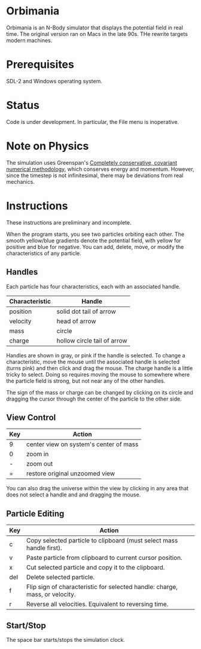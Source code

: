 # Orbimania
Orbimania is an N-Body simulator that displays the potential field in real time.  The original version ran on Macs in the late 90s.  THe rewrite targets modern machines.

# Prerequisites
SDL-2 and Windows operating system.

# Status
Code is under development.  In particular, the File menu is inoperative.

# Note on Physics

The simulation uses Greenspan's [Completely conservative, covariant numerical methodology](http://www.sciencedirect.com/science/article/pii/089812219400236E), which conserves energy and momentum.  However, since the timestep is not infinitesimal, there may be deviations from real mechanics.

# Instructions

These instructions are preliminary and incomplete.

When the program starts, you see two particles orbiting each other.  The smooth yellow/blue gradients denote the potential field, with yellow for positive and blue for negative.  You can add, delete, move, or modify the characteristics of any particle.

## Handles

Each particle has four characteristics, each with an associated handle.

| Characteristic | Handle                      |
| -------------- | --------------------------- |
| position       | solid dot tail of arrow     |
| velocity       | head of arrow               |
| mass           | circle                      |
| charge         | hollow circle tail of arrow |

Handles are shown in gray, or pink if the handle is selected.  To change a characteristic, move the mouse until the associated handle is selected (turns pink) and then click and drag the mouse.  The charge handle is a little tricky to select.  Doing so requires moving the mouse to somewhere where the particle field is strong, but not near any of the other handles.

The sign of the mass or charge can be changed by clicking on its circle and dragging the cursor through the center of the particle to the other side.

## View Control

| Key | Action                                 |
| --- | -------------------------------------- | 
|  9  | center view on system's center of mass | 
|  0  | zoom in                                |
|  -  | zoom out                               |
|  =  | restore original unzoomed view         |

You can also drag the universe within the view by clicking in any area that does not select a handle and and dragging the mouse.

## Particle Editing

| Key | Action                                                                      |
| --- | ----------------------------------------------------------------------------| 
|  c  | Copy selected particle to clipboard (must select mass handle first).        |
|  v  | Paste particle from clipboard to current cursor position.                   |
|  x  | Cut selected particle and copy it to the clipboard.                         |
| del | Delete selected particle.                                                   |  
|  f  | Flip sign of characteristic for selected handle: charge, mass, or velocity. |
|  r  | Reverse all velocities.  Equivalent to reversing time.                      | 

## Start/Stop

The space bar starts/stops the simulation clock.
